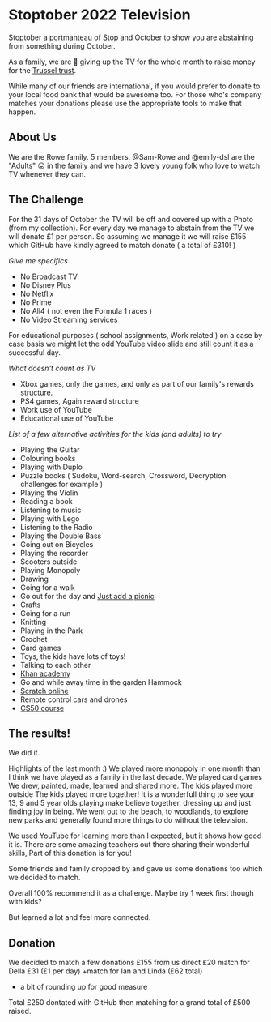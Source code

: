 # Stoptober 2022 Television

Stoptober a portmanteau of Stop and October to show you are abstaining from something during October. 

As a family, we are 🤞 giving up the TV for the whole month to raise money for the [Trussel trust](https://www.trusselltrust.org/). 

While many of our friends are international, if you would prefer to donate to your local food bank that would be awesome too. For those who's company matches your donations please use the appropriate tools to make that happen. 


## About Us

We are the Rowe family. 
5 members, @Sam-Rowe and @emily-dsl are the "Adults" 😛 in the family and we have 3 lovely young folk who love to watch TV whenever they can. 

## The Challenge

For the 31 days of October the TV will be off and covered up with a Photo (from my collection). 
For every day we manage to abstain from the TV we will donate £1 per person. So assuming we manage it we will raise £155 which GitHub have kindly agreed to match donate ( a total of £310! )

_Give me specifics_
* No Broadcast TV
* No Disney Plus
* No Netflix
* No Prime
* No All4 ( not even the Formula 1 races ) 
* No Video Streaming services

For educational purposes ( school assignments, Work related ) on a case by case basis we might let the odd YouTube video slide and still count it as a successful day.

_What doesn't count as TV_
* Xbox games, only the games, and only as part of our family's rewards structure. 
* PS4 games, Again reward structure
* Work use of YouTube
* Educational use of YouTube

_List of a few alternative activities for the kids (and adults) to try_
* Playing the Guitar
* Colouring books
* Playing with Duplo
* Puzzle books ( Sudoku, Word-search, Crossword, Decryption challenges for example )
* Playing the Violin
* Reading a book
* Listening to music
* Playing with Lego
* Listening to the Radio
* Playing the Double Bass
* Going out on Bicycles
* Playing the recorder
* Scooters outside
* Playing Monopoly
* Drawing
* Going for a walk
* Go out for the day and [Just add a picnic](https://justaddapicnic.com)
* Crafts
* Going for a run
* Knitting
* Playing in the Park
* Crochet
* Card games
* Toys, the kids have lots of toys!
* Talking to each other
* [Khan academy](https://www.khanacademy.org/)
* Go and while away time in the garden Hammock
* [Scratch online](https://scratch.mit.edu/)
* Remote control cars and drones
* [CS50 course](https://pll.harvard.edu/course/cs50-introduction-computer-science?delta=0)

## The results!
We did it. 

Highlights of the last month :) 
We played more monopoly in one month than I think we have played as a family in the last decade. 
We played card games
We drew, painted, made, learned and shared more.
The kids played more outside
The kids played more together! It is a wonderfull thing to see your 13, 9 and 5 year olds playing make believe together, dressing up and just finding joy in being.
We went out to the beach, to woodlands, to explore new parks and generally found more things to do without the television. 

We used YouTube for learning more than I expected, but it shows how good it is. There are some amazing teachers out there sharing their wonderful skills, Part of this donation is for you!

Some friends and family dropped by and gave us some donations too which we decided to match.

Overall 100% recommend it as a challenge.
Maybe try 1 week first though with kids?

But learned a lot and feel more connected.

## Donation
We decided to match a few donations 
£155 from us direct
£20 match for Della
£31 (£1 per day) +match for Ian and Linda (£62 total)
+ a bit of rounding up for good measure

Total £250 dontated with GitHub then matching for a grand total of £500 raised.
